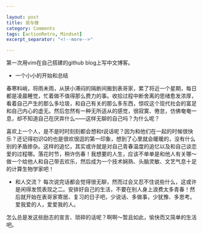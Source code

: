 ```yaml
---

layout: post
title: 说与做
category: Comments
tags: [actionRetro, Mindset]
excerpt_separator: "<!--more-->"

---
```


第一次用vim在自己搭建的github blog上写中文博客。
<!--more-->

- 一个小小的开始和总结

春寒料峭，将雨未雨，从狭小滞闷的隔断间搬到表哥家，累了将近一个星期，每日都是凌晨睡觉，忙着做不值得那么费力的事。收拾过程中断舍离的思绪愈发浓厚，看着自己产生的那么多垃圾，和自己有关的那么多东西，惊叹这个现代社会的富足和自己内心的虚无。然后忽然有一种无所适从的感觉，很寂寞、倦怠，仿佛奄奄一息，却不知道自己在厌弃什么——这样无聊的自己吗？为什么呢？

喜欢上一个人，是不是时时刻刻都会想和t说话呢？因为和他们在一起的时候很快乐？还记得初识Q的也是很欢很逗的第一印象，想到了心里就会暖暖的，没有什么别的矛盾掺杂。这样的追忆，其实或许就是对自己青春温度的追忆以及和自己谈恋爱的过程哪。落花时节，稍许伤春！我想要的人生，应该不单单是和他人有关哪～做一个给他人和自己带去欢乐，然后成为一个技术娴熟、头脑灵敏、文艺气息十足的计算生物学家吧！


 - 和人交流？
每次说完话都会觉得很无聊，然而过会又忍不住说些什么，这或许是闲得发慌表现之二。安排好自己的生活，不要在别人身上浪费太多青春！然后就开始在表哥家寄居、复习的日子吧，少说话、多做事，少犹豫、多思考。爱我爱的人，爱爱我的人。

怎么总是发这些励志的宣言、琐碎的话呢？啊啊～暂且如此，愉快而又简单的生活吧。


